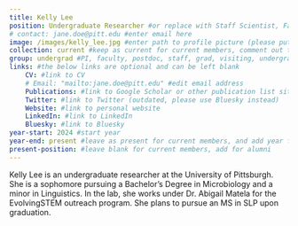 ```yaml
---
title: Kelly Lee
position: Undergraduate Researcher #or replace with Staff Scientist, Faculty Instructor, Postdoctoral Associate, or whatever title needed
# contact: jane.doe@pitt.edu #enter email here
image: /images/kelly_lee.jpg #enter path to profile picture (please put picture under /images/ folder)
collection: current #keep as current for current members, comment out this line for alumni
group: undergrad #PI, faculty, postdoc, staff, grad, visiting, undergrad, or hs (this helps bin the profile under the appropriate heading in the current/alumni page); note that when this markdown is under alumni, only postdoc, grad, undergrad, and hs are shown in the alumni page as requested by Vaughn
links: #the below links are optional and can be left blank
    CV: #link to CV
    # Email: "mailto:jane.doe@pitt.edu" #edit email address
    Publications: #link to Google Scholar or other publication list site
    Twitter: #link to Twitter (outdated, please use Bluesky instead)
    Website: #link to personal website
    LinkedIn: #link to LinkedIn
    Bluesky: #link to Bluesky
year-start: 2024 #start year
year-end: present #leave as present for current members, and add year for alumni
present-position: #leave blank for current members, add for alumni
---
```

Kelly Lee is an undergraduate researcher at the University of Pittsburgh. She is a sophomore pursuing a Bachelor’s Degree in Microbiology and a minor in Linguistics. In the lab, she works under Dr. Abigail Matela for the EvolvingSTEM outreach program. She plans to pursue an MS in SLP upon graduation.